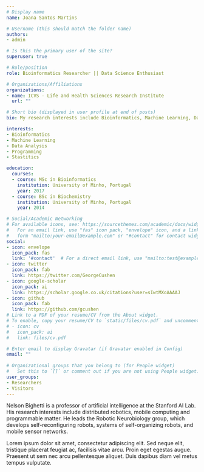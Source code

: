 ```yaml
---
# Display name
name: Joana Santos Martins

# Username (this should match the folder name)
authors:
- admin

# Is this the primary user of the site?
superuser: true

# Role/position
role: Bioinformatics Researcher || Data Science Enthusiast

# Organizations/Affiliations
organizations:
- name: ICVS - Life and Health Sciences Research Institute
  url: ""

# Short bio (displayed in user profile at end of posts)
bio: My research interests include Bioinformatics, Machine Learning, Data Analysis, Programming and Stastitics.

interests:
- Bioinformatics
- Machine Learning
- Data Analysis
- Programming
- Stastitics

education:
  courses:
  - course: MSc in Bioinformatics 
    institution: University of Minho, Portugal
    year: 2017
  - course: BSc in Biochemistry
    institution: University of Minho, Portugal
    year: 2014

# Social/Academic Networking
# For available icons, see: https://sourcethemes.com/academic/docs/widgets/#icons
#   For an email link, use "fas" icon pack, "envelope" icon, and a link in the
#   form "mailto:your-email@example.com" or "#contact" for contact widget.
social:
- icon: envelope
  icon_pack: fas
  link: '#contact'  # For a direct email link, use "mailto:test@example.org".
- icon: twitter
  icon_pack: fab
  link: https://twitter.com/GeorgeCushen
- icon: google-scholar
  icon_pack: ai
  link: https://scholar.google.co.uk/citations?user=sIwtMXoAAAAJ
- icon: github
  icon_pack: fab
  link: https://github.com/gcushen
# Link to a PDF of your resume/CV from the About widget.
# To enable, copy your resume/CV to `static/files/cv.pdf` and uncomment the lines below.  
# - icon: cv
#   icon_pack: ai
#   link: files/cv.pdf

# Enter email to display Gravatar (if Gravatar enabled in Config)
email: ""
  
# Organizational groups that you belong to (for People widget)
#   Set this to `[]` or comment out if you are not using People widget.  
user_groups:
- Researchers
- Visitors
---
```


Nelson Bighetti is a professor of artificial intelligence at the Stanford AI Lab. His research interests include distributed robotics, mobile computing and programmable matter. He leads the Robotic Neurobiology group, which develops self-reconfiguring robots, systems of self-organizing robots, and mobile sensor networks.

Lorem ipsum dolor sit amet, consectetur adipiscing elit. Sed neque elit, tristique placerat feugiat ac, facilisis vitae arcu. Proin eget egestas augue. Praesent ut sem nec arcu pellentesque aliquet. Duis dapibus diam vel metus tempus vulputate. 
